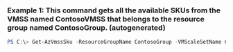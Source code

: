 ### Example 1: This command gets all the available SKUs from the VMSS named ContosoVMSS that belongs to the resource group named ContosoGroup. (autogenerated)
```powershell
PS C:\> Get-AzVmssSku -ResourceGroupName ContosoGroup -VMScaleSetName ContosoVMSS
```

